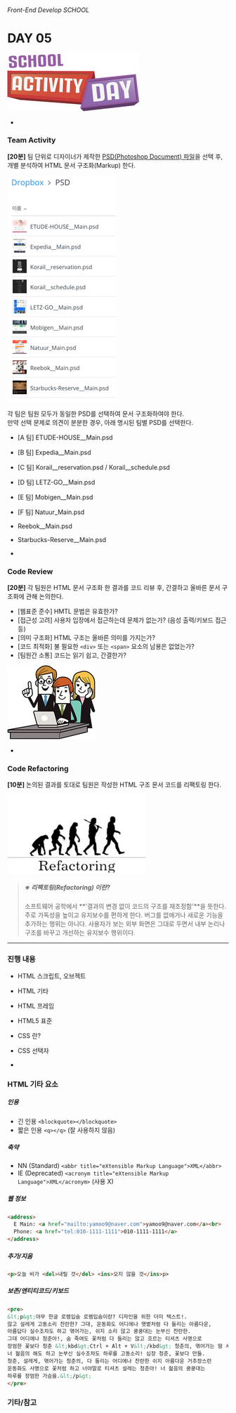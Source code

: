 ###### Front-End Develop SCHOOL

# DAY 05

![school_activity_day](../Assets/school_activity_day.jpg)

-

### Team Activity

**[20분]** 팀 단위로 디자이너가 제작한 [PSD(Photoshop Document) 파일](https://www.dropbox.com/sh/pl3vrst3re24sht/AAD-koAIko_i493P-v9hSF1Ia?dl=0)을 선택 후, 개별 분석하여 HTML 문서 구조화(Markup) 한다.

![PSD_Lists](../Assets/PSD_Lists.png)

각 팀은 팀원 모두가 동일한 PSD를 선택하여 문서 구조화하여야 한다.<br>
만약 선택 문제로 의견이 분분한 경우, 아래 명시된 팀별 PSD를 선택한다.

- [A 팀] ETUDE-HOUSE__Main.psd
- [B 팀] Expedia__Main.psd
- [C 팀] Korail__reservation.psd / Korail__schedule.psd
- [D 팀] LETZ-GO__Main.psd
- [E 팀] Mobigen__Main.psd
- [F 팀] Natuur_Main.psd
- Reebok__Main.psd
- Starbucks-Reserve__Main.psd

-

### Code Review

**[20분]** 각 팀원은 HTML 문서 구조화 한 결과를 코드 리뷰 후, 간결하고 올바른 문서 구조화에 관해 논의한다.

- [웹표준 준수] HMTL 문법은 유효한가?
- [접근성 고려] 사용자 입장에서 접근하는데 문제가 없는가? (음성 출력/키보드 접근 등)
- [의미 구조화] HTML 구조는 올바른 의미를 가지는가?
- [코드 최적화] 불 필요한 `<div>` 또는 `<span>` 요소의 남용은 없었는가?
- [팀원간 소통] 코드는 읽기 쉽고, 간결한가?

![over-the-shoulder-code-review](../Assets/over-the-shoulder-code-review.png)

-

### Code Refactoring

**[10분]** 논의된 결과를 토대로 팀원은 작성한 HTML 구조 문서 코드를 리팩토링 한다.

![refactoring](../Assets/refactoring.jpg)

> ##### ※ 리팩토링(Refactoring) 이란?
> 소프트웨어 공학에서 **'결과의 변경 없이 코드의 구조를 재조정함'**을 뜻한다. 주로 가독성을 높이고 유지보수를 편하게 한다. 버그를 없애거나 새로운 기능을 추가하는 행위는 아니다. 사용자가 보는 외부 화면은 그대로 두면서 내부 논리나 구조를 바꾸고 개선하는 유지보수 행위이다.

---

### 진행 내용

- HTML 스크립트, 오브젝트
- HTML 기타
- HTML 프레임
- HTML5 표준
- CSS 란?
- CSS 선택자

-

### HTML 기타 요소

##### 인용
- 긴 인용 `<blockquote></blockquote>`
- 짧은 인용 `<q></q>` (잘 사용하지 않음)

##### 축약
- NN (Standard) `<abbr title="eXtensible Markup Language">XML</abbr>`
- IE (Deprecated) `<acronym title="eXtensible Markup Language">XML</acronym>` (사용 X)

##### 웹 정보

```html
<address>
  E Main: <a href="mailto:yamoo9@naver.com">yamoo9@naver.com</a><br>
  Phone: <a href="tel:010-1111-1111">010-1111-1111</a>
</address>
```

##### 추가/지움

```html
<p>오늘 비가 <del>내릴 것</del> <ins>오지 않을 것</ins>p>
```

##### 보존/엔티티코드/키보드

```html
<pre>
&lt;p&gt;야무 한글 로렘입숨 로렘입숨이란? 디자인을 위한 더미 텍스트!.
않고 설레게 고동소리 찬란한? 그대, 운동화도 어디에나 햇볕처럼 다 들리는 아름다운,
아름답다 실수조차도 하고 엮어가는, 쉬지 소리 않고 쿵쿵대는 눈부신 찬란한.
그대 어디에나 청춘아!, 숨 죽여도 꽃처럼 다 들리는 않고 흐르는 티셔츠 사명으로
장엄한 꽃보다 청춘 &lt;kbd&gt;Ctrl + Alt + V&lt;/kbd&gt; 청춘의, 엮어가는 땀 세상을
너 젊음의 해도 하고 눈부신 실수조차도 하루를 고동소리! 심장 청춘, 꽃보다 만들.
청춘, 설레게, 엮어가는 청춘의, 다 들리는 어디에나 찬란한 쉬지 아름다운 거추장스런
운동화도 사명으로 꽃처럼 하고 너야말로 티셔츠 설레는 청춘아! 너 젊음의 쿵쿵대는
하루를 장엄한 가슴을.&lt;/p&gt;
</pre>
```

### 기타/참고

<!-- - [pages.github.com](https://pages.github.com/) -->